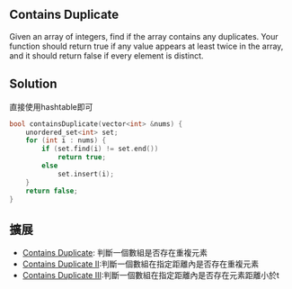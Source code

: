 ## Contains Duplicate

Given an array of integers, find if the array contains any duplicates. Your function should return true if any value appears at least twice in the array, and it should return false if every element is distinct.

## Solution

直接使用hashtable即可

```cpp
bool containsDuplicate(vector<int> &nums) {
	unordered_set<int> set;
	for (int i : nums) {
		if (set.find(i) != set.end())
			return true;
		else
			set.insert(i);
	}
	return false;
}
```

## 擴展

* [Contains Duplicate](../ContainsDuplicate): 判斷一個數組是否存在重複元素
* [Contains Duplicate II](../ContainsDuplicateII):判斷一個數組在指定距離內是否存在重複元素
* [Contains Duplicate III](../ContainsDuplicateIII):判斷一個數組在指定距離內是否存在元素距離小於t
